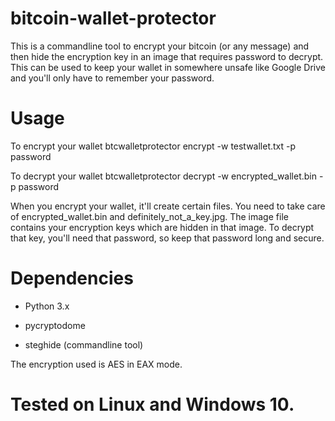 # bitcoin-wallet-protector
This is a commandline tool to encrypt your bitcoin (or any message) and then hide the encryption key in an image that requires password to decrypt. This can be used to keep your wallet in somewhere unsafe like Google Drive and you'll only have to remember your password.

# Usage

To encrypt your wallet
btcwalletprotector encrypt -w testwallet.txt -p password

To decrypt your wallet
btcwalletprotector decrypt -w encrypted_wallet.bin -p password

When you encrypt your wallet, it'll create certain files. You need to take care of encrypted_wallet.bin and definitely_not_a_key.jpg. The image file contains your encryption keys which are hidden in that image. To decrypt that key, you'll need that password, so keep that password long and secure.

# Dependencies
- Python 3.x

- pycryptodome

- steghide (commandline tool)

The encryption used is AES in EAX mode.

# Tested on Linux and Windows 10.
